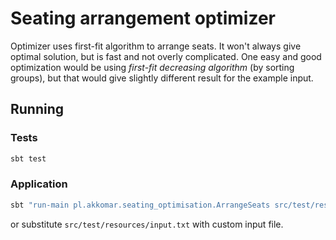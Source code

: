 # Seating arrangement optimizer
Optimizer uses first-fit algorithm to arrange seats. It won't always give optimal solution, but is fast and not 
overly complicated. One easy and good optimization would be using _first-fit decreasing algorithm_ (by sorting groups),
but that would give slightly different result for the example input.

## Running
### Tests
```bash
sbt test
```
### Application
```bash
sbt "run-main pl.akkomar.seating_optimisation.ArrangeSeats src/test/resources/input.txt"
```
or substitute `src/test/resources/input.txt` with custom input file.